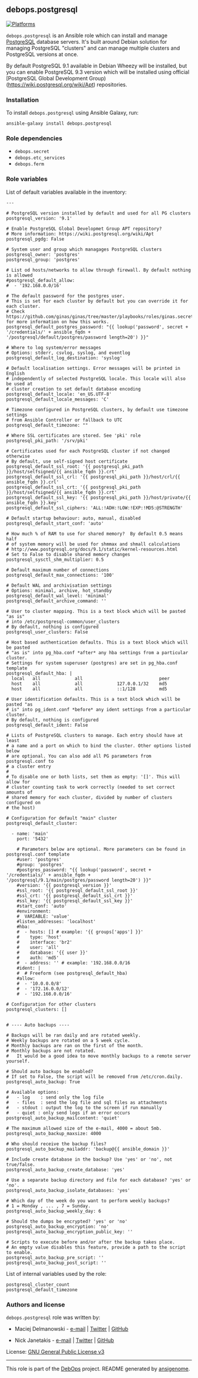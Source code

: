 ## debops.postgresql

[![Platforms](http://img.shields.io/badge/platforms-debian%20|%20ubuntu-lightgrey.svg)](#)

`debops.postgresql` is an Ansible role which can install and manage
[PostgreSQL](http://postgresql.org/) database servers. It's built around
Debian solution for managing PostgreSQL "clusters" and can manage multiple
clusters and PostgreSQL versions at once.

By default PostgreSQL 9.1 available in Debian Wheezy will be installed, but
you can enable PostgreSQL 9.3 version which will be installed using
official [PostgreSQL Global Development Group)(https://wiki.postgresql.org/wiki/Apt)
repositories.

### Installation

To install `debops.postgresql` using Ansible Galaxy, run:

    ansible-galaxy install debops.postgresql

### Role dependencies

- `debops.secret`
- `debops.etc_services`
- `debops.ferm`



### Role variables

List of default variables available in the inventory:

    ---
    
    # PostgreSQL version installed by default and used for all PG clusters
    postgresql_version: '9.1'
    
    # Enable PostgreSQL Global Developmet Group APT repository?
    # More information: https://wiki.postgresql.org/wiki/Apt
    postgresql_pgdg: False
    
    # System user and group which managages PostgreSQL clusters
    postgresql_owner: 'postgres'
    postgresql_group: 'postgres'
    
    # List od hosts/networks to allow through firewall. By default nothing is allowed
    #postgresql_default_allow:
    #  - '192.168.0.0/16'
    
    # The default password for the postgres user.
    # This is set for each cluster by default but you can override it for each cluster.
    # Check https://github.com/ginas/ginas/tree/master/playbooks/roles/ginas.secret for more information on how this works.
    postgresql_default_postgres_password: "{{ lookup('password', secret + '/credentials/' + ansible_fqdn + '/postgresql/default/postgres/password length=20') }}"
    
    # Where to log system/error messages
    # Options: stderr, csvlog, syslog, and eventlog
    postgresql_default_log_destination: 'syslog'
    
    # Default localisation settings. Error messages will be printed in English
    # independently of selected PostgreSQL locale. This locale will also be used at
    # cluster creation to set default database encoding
    postgresql_default_locale: 'en_US.UTF-8'
    postgresql_default_locale_messages: 'C'
    
    # Timezone configured in PostgreSQL clusters, by default use timezone settings
    # from Ansible Controller or fallback to UTC
    postgresql_default_timezone: ""
    
    # Where SSL certificates are stored. See 'pki' role
    postgresql_pki_path: '/srv/pki'
    
    # Certificates used for each PostgreSQL cluster if not changed otherwise
    # By default, use self-signed host certificate
    postgresql_default_ssl_root: '{{ postgresql_pki_path }}/host/selfsigned/{{ ansible_fqdn }}.crt'
    postgresql_default_ssl_crl: '{{ postgresql_pki_path }}/host/crl/{{ ansible_fqdn }}.crl'
    postgresql_default_ssl_crt: '{{ postgresql_pki_path }}/host/selfsigned/{{ ansible_fqdn }}.crt'
    postgresql_default_ssl_key: '{{ postgresql_pki_path }}/host/private/{{ ansible_fqdn }}.key'
    postgresql_default_ssl_ciphers: 'ALL:!ADH:!LOW:!EXP:!MD5:@STRENGTH'
    
    # Default startup behaviour: auto, manual, disabled
    postgresql_default_start_conf: 'auto'
    
    # How much % of RAM to use for shared memory?  By default 0.5 means half
    # of system memory will be used for shmmax and shmall calculations
    # http://www.postgresql.org/docs/9.1/static/kernel-resources.html
    # Set to False to disable shared memory changes
    postgresql_sysctl_shm_multiplier: 0.5
    
    # Default maximum number of connections
    postgresql_default_max_connections: '100'
    
    # Default WAL and archivisation settings
    # Options: minimal, archive, hot_standby
    postgresql_default_wal_level: 'minimal'
    postgresql_default_archive_command: ''
    
    # User to cluster mapping. This is a text block which will be pasted "as is"
    # into /etc/postgresql-common/user_clusters
    # By default, nothing is configured
    postgresql_user_clusters: False
    
    # Host based authentication defaults. This is a text block which will be pasted
    # "as is" into pg_hba.conf *after* any hba settings from a particular cluster.
    # Settings for system superuser (postgres) are set in pg_hba.conf template
    postgresql_default_hba: |
      local   all             all                             peer
      host    all             all             127.0.0.1/32    md5
      host    all             all             ::1/128         md5
    
    # User identification defaults. This is a text block which will be pasted "as
    # is" into pg_ident.conf *before* any ident settings from a particular cluster.
    # By default, nothing is configured
    postgresql_default_ident: False
    
    # Lists of PostgreSQL clusters to manage. Each entry should have at least
    # a name and a port on which to bind the cluster. Other options listed below
    # are optional. You can also add all PG parameters from postgresql.conf to
    # a cluster entry
    #
    # To disable one or both lists, set them as empty: '[]'. This will allow for
    # cluster counting task to work correctly (needed to set correct amounts of
    # shared memory for each cluster, divided by number of clusters configured on
    # the host)
    
    # Configuration for default "main" cluster
    postgresql_default_cluster:
    
      - name: 'main'
        port: '5432'
    
        # Parameters below are optional. More parameters can be found in postgresql.conf template
        #user: 'postgres'
        #group: 'postgres'
        #postgres_password: "{{ lookup('password', secret + '/credentials/' + ansible_fqdn + '/postgresql/9.1/main/postgres/password length=20') }}"
        #version: '{{ postgresql_version }}'
        #ssl_root: '{{ postgresql_default_ssl_root }}'
        #ssl_crt: '{{ postgresql_default_ssl_crt }}'
        #ssl_key: '{{ postgresql_default_ssl_key }}'
        #start_conf: 'auto'
        #environment:
        #  VARIABLE: 'value'
        #listen_addresses: 'localhost'
        #hba:
        #  - hosts: [] # example: '{{ groups['apps'] }}'
        #    type: 'host'
        #    interface: 'br2'
        #    user: 'all'
        #    database: '{{ user }}'
        #    auth: 'md5'
        #  - address: '' # example: '192.168.0.0/16
        #ident: |
        #  # Freeform (see postgresql_default_hba)
        #allow:
        #  - '10.0.0.0/8'
        #  - '172.16.0.0/12'
        #  - '192.168.0.0/16'
    
    # Configuration for other clusters
    postgresql_clusters: []
    
    
    # ---- Auto backups ----
    
    # Backups will be ran daily and are rotated weekly.
    # Weekly backups are rotated on a 5 week cycle.
    # Monthly backups are ran on the first of the month.
    # Monthly backups are not rotated.
    #   It would be a good idea to move monthly backups to a remote server yourself.
    
    # Should auto backups be enabled?
    # If set to False, the script will be removed from /etc/cron.daily.
    postgresql_auto_backup: True
    
    # Available options:
    #   - log    : send only the log file
    #   - files  : send the log file and sql files as attachments
    #   - stdout : output the log to the screen if run manually
    #   - quiet : only send logs if an error occurs
    postgresql_auto_backup_mailcontent: 'quiet'
    
    # The maximum allowed size of the e-mail, 4000 = about 5mb.
    postgresql_auto_backup_maxsize: 4000
    
    # Who should receive the backup files?
    postgresql_auto_backup_mailaddr: 'backup@{{ ansible_domain }}'
    
    # Include create database in the backup? Use 'yes' or 'no', not true/false.
    postgresql_auto_backup_create_database: 'yes'
    
    # Use a separate backup directory and file for each database? 'yes' or 'no'.
    postgresql_auto_backup_isolate_databases: 'yes'
    
    # Which day of the week do you want to perform weekly backups?
    # 1 = Monday , ... , 7 = Sunday.
    postgresql_auto_backup_weekly_day: 6
    
    # Should the dumps be encrypted? 'yes' or 'no'
    postgresql_auto_backup_encryption: 'no'
    postgresql_auto_backup_encryption_public_key: ''
    
    # Scripts to execute before and/or after the backup takes place.
    # An empty value disables this feature, provide a path to the script to enable.
    postgresql_auto_backup_pre_script: ''
    postgresql_auto_backup_post_script: ''



List of internal variables used by the role:

    postgresql_cluster_count
    postgresql_default_timezone



### Authors and license

`debops.postgresql` role was written by:

- Maciej Delmanowski - [e-mail](mailto:drybjed@gmail.com) | [Twitter](https://twitter.com/drybjed) | [GitHub](https://github.com/drybjed)

- Nick Janetakis - [e-mail](mailto:nick.janetakis@gmail.com) | [Twitter](https://twitter.com/nickjanetakis) | [GitHub](https://github.com/nickjj)


License: [GNU General Public License v3](https://tldrlegal.com/license/gnu-general-public-license-v3-(gpl-3))


***

This role is part of the [DebOps](http://debops.org/) project. README generated by [ansigenome](https://github.com/nickjj/ansigenome/).

